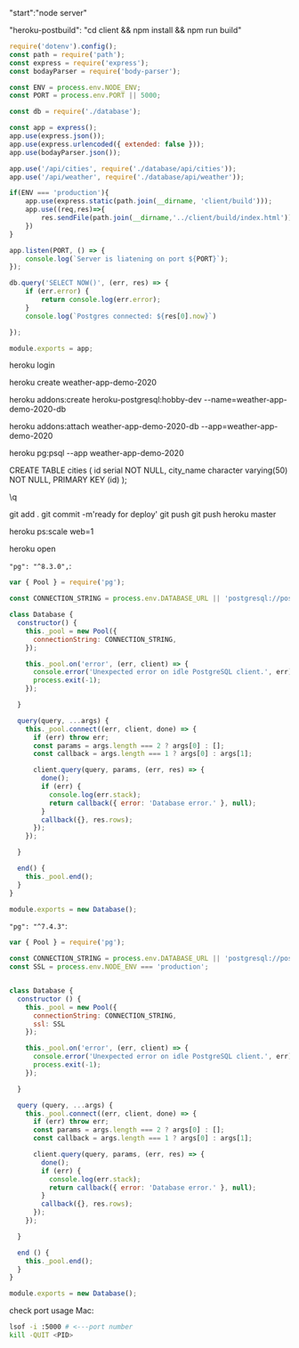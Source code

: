 "start":"node server"

"heroku-postbuild": "cd client && npm install && npm run build"

```js
require('dotenv').config();
const path = require('path');
const express = require('express');
const bodayParser = require('body-parser');

const ENV = process.env.NODE_ENV;
const PORT = process.env.PORT || 5000;

const db = require('./database');

const app = express();
app.use(express.json());
app.use(express.urlencoded({ extended: false }));
app.use(bodayParser.json());

app.use('/api/cities', require('./database/api/cities'));
app.use('/api/weather', require('./database/api/weather'));

if(ENV === 'production'){
    app.use(express.static(path.join(__dirname, 'client/build')));
    app.use((req,res)=>{
        res.sendFile(path.join(__dirname,'../client/build/index.html'))
    })
}

app.listen(PORT, () => {
    console.log(`Server is liatening on port ${PORT}`);
});

db.query('SELECT NOW()', (err, res) => {
    if (err.error) {
        return console.log(err.error);
    }
    console.log(`Postgres connected: ${res[0].now}`)

});

module.exports = app;
```

heroku login

heroku create weather-app-demo-2020

heroku addons:create heroku-postgresql:hobby-dev --name=weather-app-demo-2020-db


heroku addons:attach weather-app-demo-2020-db --app=weather-app-demo-2020

heroku pg:psql --app weather-app-demo-2020

CREATE TABLE cities (
	id serial NOT NULL,
	city_name character varying(50) NOT NULL,
	PRIMARY KEY (id)
);

\q

git add .
git commit -m'ready for deploy'
git push
git push heroku master

heroku ps:scale web=1

heroku open

`"pg": "^8.3.0",`:

```js
var { Pool } = require('pg');

const CONNECTION_STRING = process.env.DATABASE_URL || 'postgresql://postgres:postgres@localhost:5432/weather-db';

class Database {
  constructor() {
    this._pool = new Pool({
      connectionString: CONNECTION_STRING,
    });

    this._pool.on('error', (err, client) => {
      console.error('Unexpected error on idle PostgreSQL client.', err);
      process.exit(-1);
    });

  }

  query(query, ...args) {
    this._pool.connect((err, client, done) => {
      if (err) throw err;
      const params = args.length === 2 ? args[0] : [];
      const callback = args.length === 1 ? args[0] : args[1];

      client.query(query, params, (err, res) => {
        done();
        if (err) {
          console.log(err.stack);
          return callback({ error: 'Database error.' }, null);
        }
        callback({}, res.rows);
      });
    });

  }

  end() {
    this._pool.end();
  }
}

module.exports = new Database();
```

`"pg": "^7.4.3"`:

```js
var { Pool } = require('pg');

const CONNECTION_STRING = process.env.DATABASE_URL || 'postgresql://postgres:postgres@localhost:5432/weather-db';
const SSL = process.env.NODE_ENV === 'production';


class Database {
  constructor () {
    this._pool = new Pool({
      connectionString: CONNECTION_STRING,
      ssl: SSL
    });

    this._pool.on('error', (err, client) => {
      console.error('Unexpected error on idle PostgreSQL client.', err);
      process.exit(-1);
    });

  }

  query (query, ...args) {
    this._pool.connect((err, client, done) => {
      if (err) throw err;
      const params = args.length === 2 ? args[0] : [];
      const callback = args.length === 1 ? args[0] : args[1];

      client.query(query, params, (err, res) => {
        done();
        if (err) {
          console.log(err.stack);
          return callback({ error: 'Database error.' }, null);
        }
        callback({}, res.rows);
      });
    });

  }

  end () {
    this._pool.end();
  }
}

module.exports = new Database();
```

check port usage Mac:

```bash
lsof -i :5000 # <---port number
kill -QUIT <PID>
```
